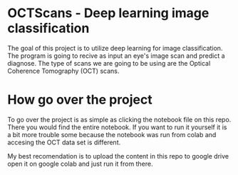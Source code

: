 # OCTScans - Deep learning image classification
The goal of this project is to utilize deep learning for image classification. The program is going to recive as input an eye's image scan and predict a diagnose. The type of scans we are going to be using are the Optical Coherence Tomography (OCT) scans.

# How go over the project
To go over the project is as simple as clicking the notebook file on this repo. There you would find the entire notebook. If you want to run it yourself it is a bit more trouble some because the notebook was run from colab and accesing the OCT data set is different. 

My best recomendation is to upload the content in this repo to google drive open it on google colab and just run it from there.
